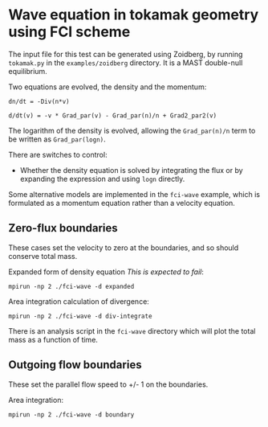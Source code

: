 Wave equation in tokamak geometry using FCI scheme
==================================================

The input file for this test can be generated using Zoidberg,
by running `tokamak.py` in the `examples/zoidberg` directory. 
It is a MAST double-null equilibrium.

Two equations are evolved, the density and the momentum:

    dn/dt = -Div(n*v)

    d/dt(v) = -v * Grad_par(v) - Grad_par(n)/n + Grad2_par2(v)
    
The logarithm of the density is evolved, allowing the `Grad_par(n)/n`
term to be written as `Grad_par(logn)`. 

There are switches to control:

* Whether the density equation is solved by integrating the flux
  or by expanding the expression and using `logn` directly.
   
  
Some alternative models are implemented in the `fci-wave`
example, which is formulated as a momentum equation rather than a
velocity equation.
  
Zero-flux boundaries
--------------------

These cases set the velocity to zero at the boundaries, and so should
conserve total mass.
  
Expanded form of density equation *This is expected to fail*:


    mpirun -np 2 ./fci-wave -d expanded
    

Area integration calculation of divergence:

    mpirun -np 2 ./fci-wave -d div-integrate
    
There is an analysis script in the `fci-wave` directory 
which will plot the total mass as a function of time.
    
Outgoing flow boundaries
------------------------

These set the parallel flow speed to +/- 1 on the boundaries. 

Area integration:

    mpirun -np 2 ./fci-wave -d boundary
    
